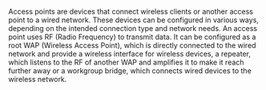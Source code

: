 Access points are devices that connect wireless clients or another access point to a wired network. These devices can be configured in various ways, depending on the intended connection type and network needs. An access point uses RF (Radio Frequency) to transmit data. It can be configured as a root WAP (Wireless Access Point), which is directly connected to the wired network and provide a wireless interface for wireless devices, a repeater, which listens to the RF of another WAP and amplifies it to make it reach further away or a workgroup bridge, which connects wired devices to the wireless network.
